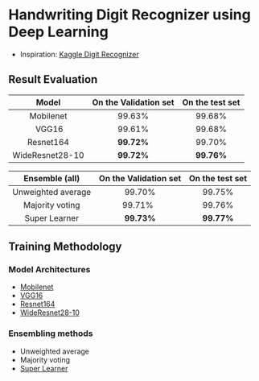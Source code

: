 # Handwriting Digit Recognizer using Deep Learning

- Inspiration: [Kaggle Digit Recognizer](https://www.kaggle.com/competitions/digit-recognizer/)



## Result Evaluation

|  **Model**          |  **On the Validation set**  | **On the test set** |
|:-------------------:|:---------------------------:|:-------------------:|
|  Mobilenet          |          99.63%             |       99.68%        |
|  VGG16              |          99.61%             |       99.68%        |
|  Resnet164          |        **99.72%**           |       99.70%        |
|  WideResnet28-10    |        **99.72%**           |     **99.76%**      |

|  **Ensemble (all)** |  **On the Validation set**  | **On the test set** |
|:-------------------:|:---------------------------:|:-------------------:|
|  Unweighted average |          99.70%             |       99.75%        |
|  Majority voting    |          99.71%             |       99.76%        |
|  Super Learner      |        **99.73%**           |     **99.77%**      |

## Training Methodology
### Model Architectures
- [Mobilenet](https://arxiv.org/abs/1704.04861)
- [VGG16](https://arxiv.org/abs/1409.1556)
- [Resnet164](https://arxiv.org/abs/1603.05027)
- [WideResnet28-10](https://arxiv.org/abs/1603.05027)

### Ensembling methods
- Unweighted average
- Majority voting
- [Super Learner](https://arxiv.org/abs/1704.01664)
